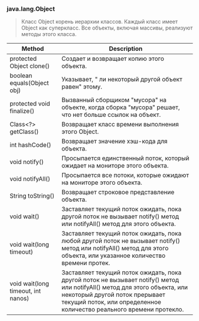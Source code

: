 ### java.lang.Object
> Класс Object корень иерархии классов. Каждый класс имеет Object как суперкласс. Все объекты, включая массивы, реализуют методы этого класса.


| Method                                   | Description                                                                                                                                                                                                                         |
|------------------------------------------|-------------------------------------------------------------------------------------------------------------------------------------------------------------------------------------------------------------------------------------|
| protected Object clone()                 | Создает и возвращает копию этого объекта.                                                                                                                                                                                           |
| boolean	equals(Object obj)               | Указывает, " ли некоторый другой объект равен" этому.                                                                                                                                                                               |
| protected void	finalize()                | Вызванный сборщиком "мусора" на объекте, когда сборка "мусора" решает, что нет больше ссылок на объект.                                                                                                                             |
| Class<?>	getClass()                      | Возвращает класс времени выполнения этого Object.                                                                                                                                                                                   |
| int	hashCode()                           | Возвращает значение хэш-кода для объекта.                                                                                                                                                                                           |
| void	notify()                            | Просыпается единственный поток, который ожидает на мониторе этого объекта.                                                                                                                                                          |
| void	notifyAll()                         | Просыпается все потоки, которые ожидают на мониторе этого объекта.                                                                                                                                                                  |
| String toString()                        | Возвращает строковое представление объекта.                                                                                                                                                                                         |
| void	wait()                              | Заставляет текущий поток ожидать, пока другой поток не вызывает notify() метод или notifyAll() метод для этого объекта.                                                                                                             |
| void	wait(long timeout)                  | Заставляет текущий поток ожидать, пока любой другой поток не вызывает notify() метод или notifyAll() метод для этого объекта, или указанное количество времени протек.                                                              |
| void	wait(long timeout, int nanos)       | Заставляет текущий поток ожидать, пока другой поток не вызывает notify() метод или notifyAll() метод для этого объекта, или некоторый другой поток прерывает текущий поток, или определенное количество реального времени протекло. |
